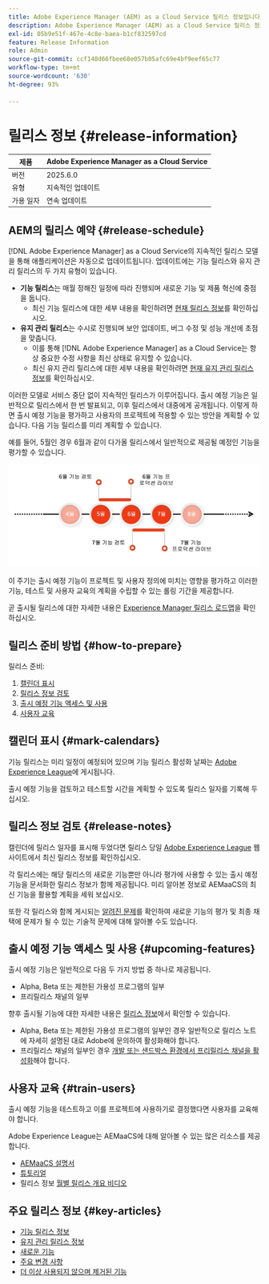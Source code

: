 ```yaml
---
title: Adobe Experience Manager (AEM) as a Cloud Service 릴리스 정보입니다.
description: Adobe Experience Manager (AEM) as a Cloud Service 릴리스 정보입니다.
exl-id: 05b9e51f-467e-4c8e-baea-b1cf832597cd
feature: Release Information
role: Admin
source-git-commit: ccf148d66fbee68e057b05afc69e4bf9eef65c77
workflow-type: tm+mt
source-wordcount: '630'
ht-degree: 93%

---
```



# 릴리스 정보 {#release-information}

| 제품 | Adobe Experience Manager as a Cloud Service |
|---|---|
| 버전 | 2025.6.0 |
| 유형 | 지속적인 업데이트 |
| 가용 일자 | 연속 업데이트 |

## AEM의 릴리스 예약 {#release-schedule}

[!DNL Adobe Experience Manager] as a Cloud Service의 지속적인 릴리스 모델을 통해 애플리케이션은 자동으로 업데이트됩니다. 업데이트에는 기능 릴리스와 유지 관리 릴리스의 두 가지 유형이 있습니다.

* **기능 릴리스**&#x200B;는 매월 정해진 일정에 따라 진행되며 새로운 기능 및 제품 혁신에 중점을 둡니다.
   * 최신 기능 릴리스에 대한 세부 내용을 확인하려면 [현재 릴리스 정보](/help/release-notes/release-notes-cloud/release-notes-current.md)를 확인하십시오.
* **유지 관리 릴리스**&#x200B;는 수시로 진행되며 보안 업데이트, 버그 수정 및 성능 개선에 초점을 맞춥니다.
   * 이를 통해 [!DNL Adobe Experience Manager] as a Cloud Service는 항상 중요한 수정 사항을 최신 상태로 유지할 수 있습니다.
   * 최신 유지 관리 릴리스에 대한 세부 내용을 확인하려면 [현재 유지 관리 릴리스 정보](/help/release-notes/maintenance/latest.md)를 확인하십시오.

이러한 모델로 서비스 중단 없이 지속적인 릴리스가 이루어집니다. 출시 예정 기능은 일반적으로 릴리스에서 한 번 발표되고, 이후 릴리스에서 대중에게 공개됩니다. 이렇게 하면 출시 예정 기능을 평가하고 사용자의 프로젝트에 적용할 수 있는 방안을 계획할 수 있습니다. 다음 기능 릴리스를 미리 계획할 수 있습니다.

예를 들어, 5월인 경우 6월과 같이 다가올 릴리스에서 일반적으로 제공될 예정인 기능을 평가할 수 있습니다.

![출시 예정 기능 주기 그래픽](assets/prerelease-cadence.png)

이 주기는 출시 예정 기능이 프로젝트 및 사용자 정의에 미치는 영향을 평가하고 이러한 기능, 테스트 및 사용자 교육의 계획을 수립할 수 있는 롤링 기간을 제공합니다.

곧 출시될 릴리스에 대한 자세한 내용은 [Experience Manager 릴리스 로드맵](https://experienceleague.adobe.com/docs/experience-manager-release-information/aem-release-updates/update-releases-roadmap.html#aem-as-cloud-service)을 확인하십시오.

## 릴리스 준비 방법 {#how-to-prepare}

릴리스 준비:

1. [캘린더 표시](#mark-calendars)
1. [릴리스 정보 검토](#release-notes)
1. [출시 예정 기능 액세스 및 사용](#upcoming-features)
1. [사용자 교육](#train-users)

## 캘린더 표시 {#mark-calendars}

기능 릴리스는 미리 일정이 예정되어 있으며 기능 릴리스 활성화 날짜는 [Adobe Experience League](https://experienceleague.adobe.com/docs/experience-manager-release-information/aem-release-updates/update-releases-roadmap.html#aem-as-cloud-service)에 게시됩니다.

출시 예정 기능을 검토하고 테스트할 시간을 계획할 수 있도록 릴리스 일자를 기록해 두십시오.

## 릴리스 정보 검토 {#release-notes}

캘린더에 릴리스 일자를 표시해 두었다면 릴리스 당일 [Adobe Experience League](/help/release-notes/release-notes-cloud/release-notes-current.md) 웹 사이트에서 최신 릴리스 정보를 확인하십시오.

각 릴리스에는 해당 릴리스의 새로운 기능뿐만 아니라 평가에 사용할 수 있는 출시 예정 기능을 문서화한 릴리스 정보가 함께 제공됩니다. 미리 알아본 정보로 AEMaaCS의 최신 기능을 활용할 계획을 세워 보십시오.

또한 각 릴리스와 함께 게시되는 [알려진 문제](/help/release-notes/maintenance/latest.md)를 확인하여 새로운 기능의 평가 및 최종 채택에 문제가 될 수 있는 기술적 문제에 대해 알아볼 수도 있습니다.

## 출시 예정 기능 액세스 및 사용 {#upcoming-features}

출시 예정 기능은 일반적으로 다음 두 가지 방법 중 하나로 제공됩니다.

* Alpha, Beta 또는 제한된 가용성 프로그램의 일부
* 프리릴리스 채널의 일부

향후 출시될 기능에 대한 자세한 내용은 [릴리스 정보](#release-notes)에서 확인할 수 있습니다.

* Alpha, Beta 또는 제한된 가용성 프로그램의 일부인 경우 일반적으로 릴리스 노트에 자세히 설명된 대로 Adobe에 문의하여 활성화해야 합니다.
* 프리릴리스 채널의 일부인 경우 [개발 또는 샌드박스 환경에서 프리릴리스 채널을 활성화](/help/release-notes/prerelease.md)해야 합니다.

## 사용자 교육 {#train-users}

출시 예정 기능을 테스트하고 이를 프로젝트에 사용하기로 결정했다면 사용자를 교육해야 합니다.

Adobe Experience League는 AEMaaCS에 대해 알아볼 수 있는 많은 리소스를 제공합니다.

* [AEMaaCS 설명서](https://experienceleague.adobe.com/docs/experience-manager-cloud-service.html)
* [튜토리얼](https://experienceleague.adobe.com/docs/experience-manager-learn/aem-tutorials/overview.html)
* 릴리스 정보 [월별 릴리스 개요 비디오](/help/release-notes/release-notes-cloud/release-notes-current.md#release-video)

## 주요 릴리스 정보 {#key-articles}

* [기능 릴리스 정보](/help/release-notes/release-notes-cloud/release-notes-current.md)
* [유지 관리 릴리스 정보](/help/release-notes/maintenance/latest.md)
* [새로운 기능](what-is-new.md)
* [주요 변경 사항](aem-cloud-changes.md)
* [더 이상 사용되지 않으며 제거된 기능](deprecated-removed-features.md)
